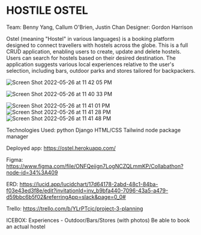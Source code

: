 # HOSTILE OSTEL

Team: Benny Yang, Callum O'Brien, Justin Chan
Designer: Gordon Harrison

Ostel (meaning "Hostel" in various languages) is a booking platform designed to connect travellers with hostels across the globe. 
This is a full CRUD application, enabling users to create, update and delete hostels.
Users can search for hostels based on their desired destination.
The application suggests various local experiences relative to the user's selection, including bars, outdoor parks and stores tailored for backpackers.


![Screen Shot 2022-05-26 at 11 42 05 PM](https://user-images.githubusercontent.com/26353499/170624791-175eaca8-9b67-43b0-a00d-055647e4c9fb.png)

![Screen Shot 2022-05-26 at 11 40 33 PM](https://user-images.githubusercontent.com/26353499/170624629-274831d5-2cb8-4794-9382-f74019d3d706.png)

![Screen Shot 2022-05-26 at 11 41 01 PM](https://user-images.githubusercontent.com/26353499/170624680-45800231-8905-4859-839d-3cfc447982cc.png)
![Screen Shot 2022-05-26 at 11 41 28 PM](https://user-images.githubusercontent.com/26353499/170624730-910d157a-199d-46f0-8e96-6e7c0f729384.png)
![Screen Shot 2022-05-26 at 11 41 48 PM](https://user-images.githubusercontent.com/26353499/170624761-50703c54-6be4-463d-afb3-68e6d1c2498b.png)

Technologies Used:
python
Django
HTML/CSS
Tailwind
node package manager

Deployed app:
https://ostel.herokuapp.com/

Figma:
https://www.figma.com/file/ONFQeiign7LogNCZQLmmKP/Collabathon?node-id=34%3A409

ERD:
https://lucid.app/lucidchart/17d64178-2abd-48c1-84ba-f03e43ed3f8e/edit?invitationId=inv_b9bfa440-7096-43a5-a479-d59bbc6b5f02&referringApp=slack&page=0_0#

Trello:
https://trello.com/b/YLrPTcjc/project-3-planning

ICEBOX:
Experiences - Outdoor/Bars/Stores (with photos)
Be able to book an actual hostel

